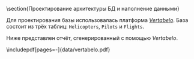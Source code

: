 \section{Проектирование архитектуры БД и наполнение данными}

Для проектирования базы использовалась платформа [*Vertabelo*](https://vertabelo.com/). База состоит из трёх таблиц: `Helicopters`, `Pilots` и `Flights`.

Ниже представлен отчёт, сгенерированный с помощью *Vertabelo*.

\includepdf[pages=-]{data/vertabelo.pdf}
